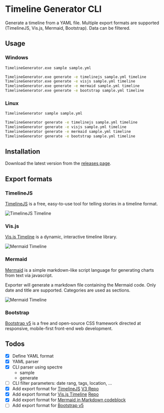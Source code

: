 # Timeline Generator CLI

Generate a timeline from a YAML file. Multiple export formats are supported (TimelineJS, Vis.js, Mermaid, Bootstrap). Data can be filtered.

## Usage

### Windows

```cmd
TimelineGenerator.exe sample sample.yml

TimelineGenerator.exe generate -e timelinejs sample.yml timeline
TimelineGenerator.exe generate -e visjs sample.yml timeline
TimelineGenerator.exe generate -e mermaid sample.yml timeline
TimelineGenerator.exe generate -e bootstrap sample.yml timeline
```

### Linux

```bash
TimelineGenerator sample sample.yml

TimelineGenerator generate -e timelinejs sample.yml timeline
TimelineGenerator generate -e visjs sample.yml timeline
TimelineGenerator generate -e mermaid sample.yml timeline
TimelineGenerator generate -e bootstrap sample.yml timeline
```

## Installation

Download the latest version from the [releases page](https://github.com/spech66/timelinegenerator/releases).

## Export formats

### TimelineJS

[TimelineJS](https://timeline.knightlab.com/) is a free, easy-to-use tool for telling stories in a timeline format.

![TimelineJS Timeline](https://media.githubusercontent.com/media/spech66/timelinegenerator/main/_Misc/timelinejs.png)

### Vis.js

[Vis.js Timeline](https://visjs.github.io/vis-timeline/examples/timeline/) is a dynamic, interactive timeline library.

![Mermaid Timeline](https://media.githubusercontent.com/media/spech66/timelinegenerator/main/_Misc/visjs.png)

### Mermaid

[Mermaid](https://mermaid.js.org/syntax/timeline.html) is a simple markdown-like script language for generating charts from text via javascript.

Exporter will generate a markdown file containing the Mermaid code. Only date and title are supported. Categories are used as sections.

![Mermaid Timeline](https://media.githubusercontent.com/media/spech66/timelinegenerator/main/_Misc/mermaid.png)

### Bootstrap

[Bootstrap v5](https://getbootstrap.com/docs/5.3/components/card/) is a free and open-source CSS framework directed at responsive, mobile-first front-end web development.

## Todos

- [x] Define YAML format
- [x] YAML parser
- [x] CLI parser using spectre
    - sample
	- generate
- [ ] CLI filter parameters: date rang, tags, location, ...
- [x] Add export format for [TimelineJS](https://timeline.knightlab.com/) [V3 Repo](https://github.com/NUKnightLab/TimelineJS3)
- [x] Add export format for	[Vis.js Timeline](https://visjs.github.io/vis-timeline/) [Repo](https://github.com/visjs/vis-timeline)
- [x] Add export format for [Mermaid in Markdown codeblock](https://mermaid.js.org/syntax/timeline.html)
- [ ] Add export format for [Bootstrap v5](https://getbootstrap.com/docs/5.3/components/card/)
